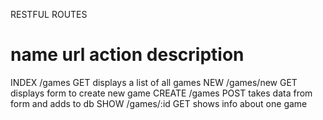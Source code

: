 RESTFUL ROUTES

name      url           action      description
=======================================================================
INDEX     /games        GET         displays a list of all games
NEW       /games/new    GET         displays form to create new game
CREATE    /games        POST        takes data from form and adds to db
SHOW      /games/:id    GET         shows info about one game
